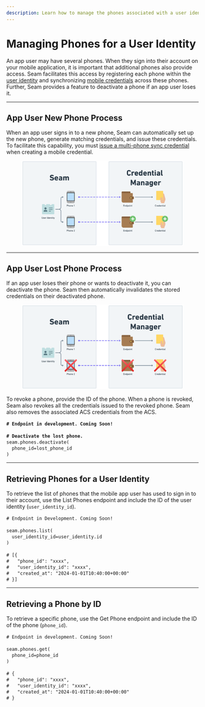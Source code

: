 ```yaml
---
description: Learn how to manage the phones associated with a user identity.
---
```


# Managing Phones for a User Identity

An app user may have several phones. When they sign into their account on your mobile application, it is important that additional phones also provide access. Seam facilitates this access by registering each phone within the [user identity](managing-mobile-app-user-accounts-with-user-identities.md#what-is-a-user-identity) and synchronizing [mobile credentials](./#managing-mobile-credentials) across these phones. Further, Seam provides a feature to deactivate a phone if an app user loses it.

***

## App User New Phone Process

When an app user signs in to a new phone, Seam can automatically set up the new phone, generate matching credentials, and issue these credentials. To facilitate this capability, you must [issue a multi-phone sync credential](issuing-mobile-credentials-from-an-access-control-system.md) when creating a mobile credential.

<figure><img src="../../.gitbook/assets/image (2).png" alt="When a user sign in to a new phone, Seam also issues matching credentials to the new phone."><figcaption></figcaption></figure>

***

## App User Lost Phone Process&#x20;

If an app user loses their phone or wants to deactivate it, you can deactivate the phone. Seam then automatically invalidates the stored credentials on their deactivated phone.

<figure><img src="../../.gitbook/assets/image (3).png" alt="When a phone is revoked, Seam revokes all the credentials issued to this phone."><figcaption></figcaption></figure>

To revoke a phone, provide the ID of the phone. When a phone is revoked, Seam also revokes all the credentials issued to the revoked phone. Seam also removes the associated ACS credentials from the ACS.

<pre class="language-python"><code class="lang-python"><strong># Endpoint in development. Coming Soon!
</strong><strong>
</strong><strong># Deactivate the lost phone.
</strong>seam.phones.deactivate(
  phone_id=lost_phone_id
)
</code></pre>

***

## Retrieving Phones for a User Identity

To retrieve the list of phones that the mobile app user has used to sign in to their account, use the List Phones endpoint and include the ID of the user identity (`user_identity_id`).

```
# Endpoint in Development. Coming Soon!

seam.phones.list(
  user_identity_id=user_identity.id
)

# [{
#   "phone_id": "xxxx",
#   "user_identity_id": "xxxx",
#   "created_at": "2024-01-01T10:40:00+00:00"
# }]
```

***

## Retrieving a Phone by ID

To retrieve a specific phone, use the Get Phone endpoint and include the ID of the phone (`phone_id`).

```
# Endpoint in development. Coming Soon!

seam.phones.get(
  phone_id=phone_id
)

# {
#   "phone_id": "xxxx",
#   "user_identity_id": "xxxx",
#   "created_at": "2024-01-01T10:40:00+00:00"
# }
```
